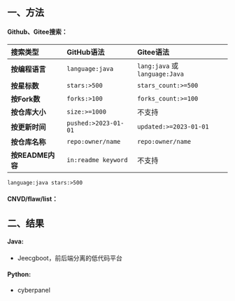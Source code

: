 ## 一、方法

#### Github、Gitee搜索：

| **搜索类型**     | **GitHub语法**       | **Gitee语法**                  |
| :--------------- | :------------------- | :----------------------------- |
| **按编程语言**   | `language:java`      | `lang:java` 或 `language:Java` |
| **按星标数**     | `stars:>500`         | `stars_count:>=500`            |
| **按Fork数**     | `forks:>100`         | `forks_count:>=100`            |
| **按仓库大小**   | `size:>=1000`        | 不支持                         |
| **按更新时间**   | `pushed:>2023-01-01` | `updated:>=2023-01-01`         |
| **按仓库名称**   | `repo:owner/name`    | `repo:owner/name`              |
| **按README内容** | `in:readme keyword`  | 不支持                         |

```
language:java stars:>500
```

#### CNVD/flaw/list：

## 二、结果

#### Java:

- Jeecgboot，前后端分离的低代码平台

#### Python:

- cyberpanel